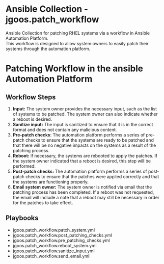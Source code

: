 # Ansible Collection - jgoos.patch_workflow

Ansible Collection for patching RHEL systems via a workflow in Ansible Automation Platform.  
This workflow is designed to allow system owners to easily patch their systems through the automation platform.


# Patching Workflow in the ansible Automation Platform

## Workflow Steps

1.  **Input:** The system owner provides the necessary input, such as the list of systems to be patched. The system owner can also indicate whether a reboot is desired.
2.  **Sanitize input:** The input is sanitized to ensure that it is in the correct format and does not contain any malicious content.
3.  **Pre-patch checks:** The automation platform performs a series of pre-patch checks to ensure that the systems are ready to be patched and that there will be no negative impacts on the systems as a result of the patching process.
4.  **Reboot:** If necessary, the systems are rebooted to apply the patches. If the system owner indicated that a reboot is desired, this step will be performed.
5.  **Post-patch checks:** The automation platform performs a series of post-patch checks to ensure that the patches were applied correctly and that the systems are functioning properly.
6.  **Email system owner:** The system owner is notified via email that the patching process has been completed. If a reboot was not requested, the email will include a note that a reboot may still be necessary in order for the patches to take effect.

## Playbooks

- jgoos.patch_workflow.patch_system.yml
- jgoos.patch_workflow.post_patching_checks.yml
- jgoos.patch_workflow.pre_patching_checks.yml
- jgoos.patch_workflow.reboot_system.yml
- jgoos.patch_workflow.sanitize_input.yml
- jgoos.patch_workflow.send_email.yml
